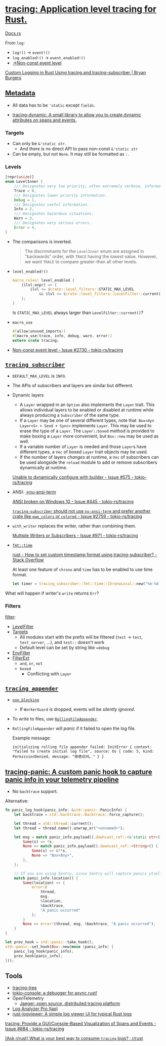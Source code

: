 # [tracing: Application level tracing for Rust.](https://github.com/tokio-rs/tracing)
[Docs.rs](https://docs.rs/tracing/latest/tracing/)

From `log`:
- `log!()` → `event!()`
- `log_enabled!()` → `event_enabled!()`
- [→Non-const event level](#levels)

[Custom Logging in Rust Using tracing and tracing-subscriber | Bryan Burgers](https://burgers.io/custom-logging-in-rust-using-tracing)

## [Metadata](https://docs.rs/tracing/latest/tracing/struct.Metadata.html)
- All data has to be `'static` except `fields`.

- [tracing-dynamic: A small library to allow you to create dynamic attributes on spans and events.](https://github.com/BrynCooke/tracing-dynamic)

### Targets
- Can only be `&'static str`.
  - And there is no direct API to pass non-const `&'static str`
- Can be empty, but not `None`. It may still be formatted as `:`.

### Levels
```rust
[repr(usize)]
enum LevelInner {
    /// Designates very low priority, often extremely verbose, information.
    Trace = 0,
    /// Designates lower priority information.
    Debug = 1,
    /// Designates useful information.
    Info = 2,
    /// Designates hazardous situations.
    Warn = 3,
    /// Designates very serious errors.
    Error = 4,
}
```
- The comparisons is inverted.
  
  > The discriminants for the `LevelInner` enum are assigned in "backwards" order, with `TRACE` having the *lowest* value. However, we want `TRACE` to compare greater-than all other levels.

- `level_enabled!()`
  ```rust
  macro_rules! level_enabled {
      ($lvl:expr) => {
          $lvl <= $crate::level_filters::STATIC_MAX_LEVEL
              && $lvl <= $crate::level_filters::LevelFilter::current()
      };
  }
  ```
  Is `STATIC_MAX_LEVEL` always larger than `LevelFilter::current()`?

- `macro_use`
  ```rust
  #[allow(unused_imports)]
  #[macro_use(trace, info, debug, warn, error)]
  extern crate tracing;
  ```

- [Non-const event level - Issue #2730 - tokio-rs/tracing](https://github.com/tokio-rs/tracing/issues/2730)

## [`tracing_subscriber`](https://docs.rs/tracing-subscriber/latest/tracing_subscriber/)
- `DEFAULT_MAX_LEVEL` is `INFO`.

- The APIs of subscribers and layers are similar but different.

- Dynamic layers
  - A `Layer` wrapped in an `Option` also implements the `Layer` trait. This allows individual layers to be enabled or disabled at runtime while always producing a `Subscriber` of the same type.
  - If a `Layer` may be one of several different types, note that` Box<dyn Layer<S> + Send + Sync>` implements `Layer`. This may be used to erase the type of a `Layer`. The `Layer::boxed` method is provided to make boxing a `Layer` more convenient, but `Box::new` may be used as well.
  - If a variable number of `Layer` is needed and those `Layer`s have different types, a `Vec` of boxed `Layer` trait objects may be used.
  - If the number of layers *changes* at runtime, a `Vec` of subscribers can be used alongside the `reload` module to add or remove subscribers dynamically at runtime.

  [Unable to dynamically configure with builder - Issue #575 - tokio-rs/tracing](https://github.com/tokio-rs/tracing/issues/575)

- ANSI: [→nu-ansi-term](../../TUI/README.md#styling)
  
  [ANSI broken on Windows 10 - Issue #445 - tokio-rs/tracing](https://github.com/tokio-rs/tracing/issues/445)

  [`tracing-subscriber` should not use `nu-ansi-term` and prefer another crate like `owo_colors` or `colored` - Issue #2759 - tokio-rs/tracing](https://github.com/tokio-rs/tracing/issues/2759)

- `with_writer` replaces the writer, rather than combining them.

  [Multiple Writers or Subscribers - Issue #971 - tokio-rs/tracing](https://github.com/tokio-rs/tracing/issues/971)

- [`fmt::time`](https://docs.rs/tracing-subscriber/latest/tracing_subscriber/fmt/time/index.html)

  [rust - How to set custom timestamp format using tracing-subscriber? - Stack Overflow](https://stackoverflow.com/questions/76678749/how-to-set-custom-timestamp-format-using-tracing-subscriber)

  At least one feature of `chrono` and `time` has to be enabled to use time format.

  ```rust
  let timer = tracing_subscriber::fmt::time::ChronoLocal::new("%m-%d %H:%M:%S".to_string());
  ```

What will happen if writer's `write` returns `Err`?

### Filters
[filter](https://docs.rs/tracing-subscriber/latest/tracing_subscriber/filter/index.html):
- [LevelFilter](https://docs.rs/tracing-subscriber/latest/tracing_subscriber/filter/struct.LevelFilter.html)
- [Targets](https://docs.rs/tracing-subscriber/latest/tracing_subscriber/filter/targets/struct.Targets.html)
  - All modules start with the prefix will be filtered (`test` -> `test`, `test_server`, ...), and `test::` doesn't work
  - Default level can be set by string like `=debug`
- [EnvFilter](https://docs.rs/tracing-subscriber/latest/tracing_subscriber/filter/struct.EnvFilter.html)
- [FilterExt](https://docs.rs/tracing-subscriber/latest/tracing_subscriber/filter/trait.FilterExt.html)
  - `and`, `or`, `not`
  - `boxed`
    - Conflicting with `Layer`

## [`tracing_appender`](https://docs.rs/tracing-appender/latest/tracing_appender/)
- [`non_blocking`](https://docs.rs/tracing-appender/latest/tracing_appender/non_blocking/index.html)
  - If `WorkerGuard` is dropped, events will be *silently ignored*.
- To write to files, use [`RollingFileAppender`](https://docs.rs/tracing-appender/latest/tracing_appender/rolling/index.html).
- `RollingFileAppender` will *panic* if it failed to open the log file.

  Example message:
  ```
  initializing rolling file appender failed: InitError { context: "failed to create initial log file", source: Os { code: 5, kind: PermissionDenied, message: "拒绝访问。" } }
  ```

## [tracing-panic: A custom panic hook to capture panic info in your telemetry pipeline](https://github.com/LukeMathWalker/tracing-panic)
- No `backtrace` support.

Alternative:
```rust
fn panic_log_hook(panic_info: &std::panic::PanicInfo) {
    let backtrace = std::backtrace::Backtrace::force_capture();

    let thread = std::thread::current();
    let thread = thread.name().unwrap_or("<unnamed>");

    let msg = match panic_info.payload().downcast_ref::<&'static str>() {
        Some(s) => *s,
        None => match panic_info.payload().downcast_ref::<String>() {
            Some(s) => &**s,
            None => "Box<Any>",
        },
    };

    // If you are using Sentry, since Sentry will capture panics itself, use warn instead of error to avoid reporting the panic twice
    match panic_info.location() {
        Some(location) => {
            error!(
                thread,
                msg,
                %location,
                %backtrace,
                "A panic occurred"
            );
        }
        None => error!(thread, msg, %backtrace, "A panic occurred"),
    }
}

let prev_hook = std::panic::take_hook();
std::panic::set_hook(Box::new(move |panic_info| {
    panic_log_hook(panic_info);
    prev_hook(panic_info);
}));
```

## Tools
- [tracing-tree](https://github.com/davidbarsky/tracing-tree)
- [tokio-console: a debugger for async rust!](https://github.com/tokio-rs/console)
- OpenTelemetry
  - [Jaeger: open source, distributed tracing platform](https://www.jaegertracing.io/)
- [Log Analyzer Pro (lap)](https://github.com/MrCasCode/log-analyzer-pro)
- [rust-logviewer: A simple log viewer UI for typical Rust logs](https://github.com/cfsamson/rust-logviewer)

[tracing: Provide a GUI/Console-Based Visualization of Spans and Events - Issue #884 - tokio-rs/tracing](https://github.com/tokio-rs/tracing/issues/884)

[\[Ask r/rust\] What is your best way to consume `tracing` logs? : r/rust](https://www.reddit.com/r/rust/comments/153yags/ask_rrust_what_is_your_best_way_to_consume/)